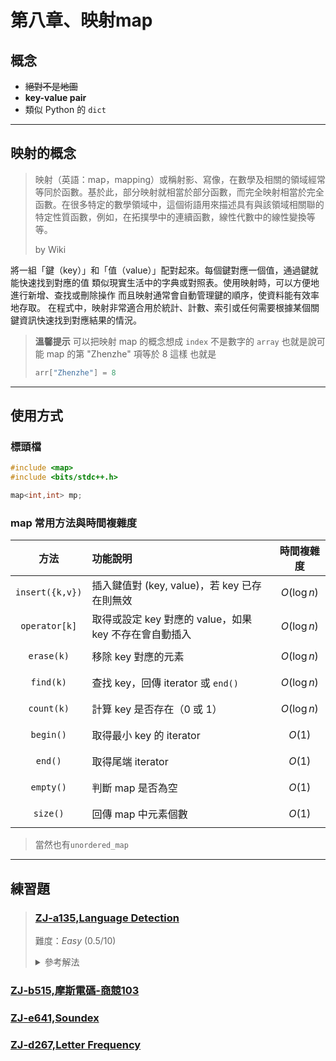 # 第八章、映射map 
## 概念
- ~~絕對不是地圖~~
- **key-value pair**
- 類似 Python 的 `dict`

--- 

## 映射的概念

> 映射（英語：map，mapping）或稱射影、寫像，在數學及相關的領域經常等同於函數。基於此，部分映射就相當於部分函數，而完全映射相當於完全函數。在很多特定的數學領域中，這個術語用來描述具有與該領域相關聯的特定性質函數，例如，在拓撲學中的連續函數，線性代數中的線性變換等等。
>
> by Wiki

將一組「鍵（key）」和「值（value）」配對起來。每個鍵對應一個值，通過鍵就能快速找到對應的值
類似現實生活中的字典或對照表。使用映射時，可以方便地進行新增、查找或刪除操作
而且映射通常會自動管理鍵的順序，使資料能有效率地存取。
在程式中，映射非常適合用於統計、計數、索引或任何需要根據某個關鍵資訊快速找到對應結果的情況。

> **溫馨提示**
> 可以把映射 map 的概念想成 `index` 不是數字的 `array`
> 也就是說可能 map 的第 "Zhenzhe" 項等於 8 這樣
> 也就是
> ```cpp
> arr["Zhenzhe"] = 8
> ```

---

## 使用方式
### 標頭檔
```cpp
#include <map>
#include <bits/stdc++.h>
```
```cpp
map<int,int> mp;
```

### map 常用方法與時間複雜度

| 方法           | 功能說明                                   | 時間複雜度 |
|:--------------:|:-----------------------------------------|:----------:|
| `insert({k,v})` | 插入鍵值對 (key, value)，若 key 已存在則無效 | $$O(\log n)$$ |
| `operator[k]`   | 取得或設定 key 對應的 value，如果 key 不存在會自動插入 | $$O(\log n)$$ |
| `erase(k)`      | 移除 key 對應的元素                          | $$O(\log n)$$ |
| `find(k)`       | 查找 key，回傳 iterator 或 `end()`           | $$O(\log n)$$ |
| `count(k)`      | 計算 key 是否存在（0 或 1）                  | $$O(\log n)$$ |
| `begin()`       | 取得最小 key 的 iterator                     | $$O(1)$$     |
| `end()`         | 取得尾端 iterator                            | $$O(1)$$     |
| `empty()`       | 判斷 map 是否為空                            | $$O(1)$$     |
| `size()`        | 回傳 map 中元素個數                          | $$O(1)$$     |

> 當然也有`unordered_map`

---

## 練習題
> ### [ZJ-a135,Language Detection](https://zerojudge.tw/ShowProblem?problemid=a135)
>
> 難度：*Easy* $(0.5/10)$
>
> <details>
>   <summary> 參考解法 </summary>
> 
> ```cpp
> #include <bits/stdc++.h>
> using namespace std;
> 
> int main() {
>     ios::sync_with_stdio(false);
>     cin.tie(nullptr);
> 
>
>     map<string, string> lang = {
>         {"HELLO", "ENGLISH"},
>         {"HOLA", "SPANISH"},
>         {"HALLO", "GERMAN"},
>         {"BONJOUR", "FRENCH"},
>         {"CIAO", "ITALIAN"},
>         {"ZDRAVSTVUJTE", "RUSSIAN"}
>     };
> 
>     string s;
>     int caseNum = 1;
>     while (cin >> s) {
>         if (s == "#") break;
> 
>         cout << "Case " << caseNum++ << ": ";
>         if (lang.count(s)) {
>             cout << lang[s];
>         } else {
>             cout << "UNKNOWN";
>         }
>         cout << "\n";
>     }
>     return 0;
> }
> ```
> </details>


### [ZJ-b515,摩斯電碼-商競103](https://zerojudge.tw/ShowProblem?problemid=b515)
### [ZJ-e641,Soundex](https://zerojudge.tw/ShowProblem?problemid=e641)
### [ZJ-d267,Letter Frequency](https://zerojudge.tw/ShowProblem?problemid=d267)


